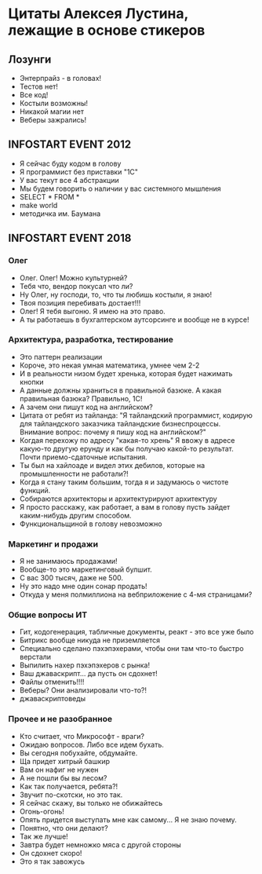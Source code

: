 # Цитаты Алексея Лустина, лежащие в основе стикеров

## Лозунги

- Энтерпрайз - в головах!
- Тестов нет!
- Все код!
- Костыли возможны!
- Никакой магии нет
- Веберы зажрались!

## INFOSTART EVENT 2012

- Я сейчас буду кодом в голову
- Я программист без приставки "1С"
- У вас текут все 4 абстракции
- Мы будем говорить о наличии у вас системного мышления
- SELECT * FROM *
- make world
- методичка им. Баумана

## INFOSTART EVENT 2018

### Олег

- Олег. Олег! Можно культурней?
- Тебя что, вендор покусал что ли?
- Ну Олег, ну господи, то, что ты любишь костыли, я знаю!
- Твоя позиция перебивать достает!!!
- Олег! Я тебя выгоню. Я имею на это право.
- А ты работаешь в бухгалтерском аутсорсинге и вообще не в курсе!


### Архитектура, разработка, тестирование

- Это паттерн реализации
- Короче, это некая умная математика, умнее чем 2-2
- И в реальности низом будет хренька, которая будет нажимать кнопки
- А данные должны храниться в правильной базюке. А какая правильная базюка? Правильно, 1С!
- А зачем они пишут код на английском?
- Цитата от ребят из тайланда: "Я тайландский программист, кодирую для тайландского заказчика тайландские бизнеспроцессы. Внимание вопрос: почему я пишу код на английском?"
- Когдая перехожу по адресу "какая-то хрень" Я ввожу в адресе какую-то другую ерунду и как бы получаю какой-то результат. Почти приемо-сдаточные испытания.
- Ты был на хайлоаде и видел этих дебилов, которые на промышленности не работали?!
- Когда я стану таким большим, тогда я и задумаюсь о чистоте функций.
- Собираются архитекторы и архитектурируют архитектуру
- Я просто расскажу, как работает, а вам в голову пусть зайдет каким-нибудь другим способом.
- Функциональщиной в голову невозможно


### Маркетинг и продажи 

- Я не занимаюсь продажами!
- Вообще-то это маркетинговый булшит.
- С вас 300 тысяч, даже не 500.
- Ну это надо мне один сонар продать!
- Откуда у меня полмиллиона на вебприложение с 4-мя страницами?

### Общие вопросы ИТ

- Гит, кодогенерация, табличные документы, реакт - это все уже было
- Битрикс вообще никуда не приземляется
- Специально сделано пэхэпэхерами, чтобы они там что-то быстро верстали
- Выпилить нахер пэхэпэхеров с рынка!
- Ваш джаваскрипт... да пусть он сдохнет!
- Файлы отменить!!!!
- Веберы? Они анализировали что-то?!
- джаваскриптоведы

### Прочее и не разобранное

- Кто считает, что Микрософт - враги?
- Ожидаю вопросов. Либо все идем бухать.
- Вы сегодня побухайте, обдумайте.
- Ща придет хитрый башкир
- Вам он нафиг не нужен
- А не пошли бы вы лесом?
- Как так получается, ребята?!
- Звучит по-скотски, но это так.
- Я сейчас скажу, вы только не обижайтесь
- Огонь-огонь!
- Опять придется выступать мне как самому... Я не знаю почему.
- Понятно, что они делают?
- Так же лучше!
- Завтра будет немножко мяса с другой стороны
- Он сдохнет скоро!
- Это я так завожусь
